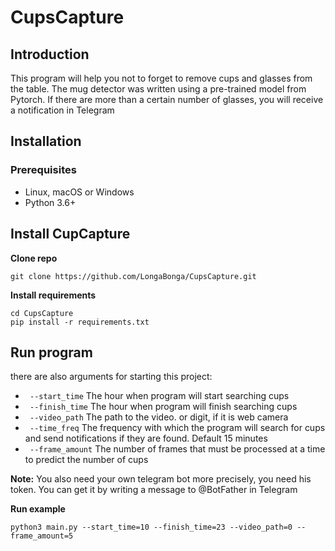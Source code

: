 # CupsCapture

## Introduction
This program will help you not to forget to remove cups and glasses from the table. The mug detector was written using a pre-trained model from Pytorch. If there are more than a certain number of glasses, you will receive a notification in Telegram

## Installation
### Prerequisites
- Linux, macOS or Windows
- Python 3.6+

## Install CupCapture

**Clone repo**
```shell
git clone https://github.com/LongaBonga/CupsCapture.git
```

**Install requirements**
```shell
cd CupsCapture
pip install -r requirements.txt
```

## Run program

there are also arguments for starting this project:
- ``` --start_time``` The hour when program will start searching cups
- ``` --finish_time``` The hour when program will finish searching cups
- ``` --video_path``` The path to the video. or digit, if it is web camera
- ``` --time_freq``` The frequency with which the program will search for cups and send notifications if they are found. Default 15 minutes
- ``` --frame_amount``` The number of frames that must be processed at a time to predict the number of cups

**Note:**
You also need your own telegram bot more precisely, you need his token. You can get it by writing a message to @BotFather in Telegram

**Run example**
```shell 
python3 main.py --start_time=10 --finish_time=23 --video_path=0 --frame_amount=5
```
